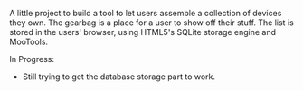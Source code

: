 A little project to build a tool to let users assemble a collection of devices they own. The gearbag is a place for a user to show off their stuff. The list is stored in the users' browser, using HTML5's SQLite storage engine and MooTools. 

In Progress:
  - Still trying to get the database storage part to work. 
